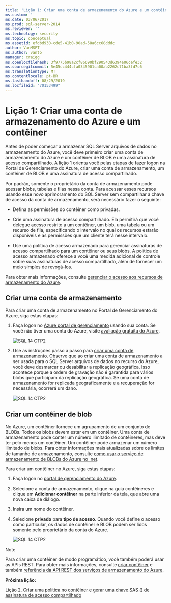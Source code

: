 ```yaml
---
title: 'Lição 1: Criar uma conta de armazenamento do Azure e um contêiner | Microsoft Docs'
ms.custom: ''
ms.date: 03/06/2017
ms.prod: sql-server-2014
ms.reviewer: ''
ms.technology: security
ms.topic: conceptual
ms.assetid: efdbd930-cde5-41b0-90ad-58a6cc68dddc
author: VanMSFT
ms.author: vanto
manager: craigg
ms.openlocfilehash: 3f9775b98a2cf86690bf290543d6394e06cefe32
ms.sourcegitcommit: 5e45cc444cfa0345901ca00ab2262c71ba3fd7c6
ms.translationtype: MT
ms.contentlocale: pt-BR
ms.lasthandoff: 08/29/2019
ms.locfileid: "70153499"
---
```

# <a name="lesson-1-create-azure-storage-account-and-container"></a>Lição 1: Criar uma conta de armazenamento do Azure e um contêiner
  Antes de poder começar a armazenar SQL Server arquivos de dados no armazenamento do Azure, você deve primeiro criar uma conta de armazenamento do Azure e um contêiner de BLOB e uma assinatura de acesso compartilhado. A lição 1 orienta você pelas etapas de fazer logon na Portal de Gerenciamento do Azure, criar uma conta de armazenamento, um contêiner de BLOB e uma assinatura de acesso compartilhado.  
  
 Por padrão, somente o proprietário da conta de armazenamento pode acessar blobs, tabelas e filas nessa conta. Para acessar esses recursos usando esse novo aprimoramento do SQL Server sem compartilhar a chave de acesso da conta de armazenamento, será necessário fazer o seguinte:  
  
-   Defina as permissões do contêiner como privadas.  
  
-   Crie uma assinatura de acesso compartilhado. Ela permitirá que você delegue acesso restrito a um contêiner, um blob, uma tabela ou um recurso de fila, especificando o intervalo no qual os recursos estarão disponíveis e as permissões que um cliente terá nesse intervalo.  
  
-   Use uma política de acesso armazenado para gerenciar assinaturas de acesso compartilhado para um contêiner ou seus blobs. A política de acesso armazenado oferece a você uma medida adicional de controle sobre suas assinaturas de acesso compartilhado, além de fornecer um meio simples de revogá-los.  
  
 Para obter mais informações, consulte [gerenciar o acesso aos recursos de armazenamento do Azure](https://msdn.microsoft.com/library/windowsazure/ee393343.aspx).  
  
## <a name="create-storage-account"></a>Criar uma conta de armazenamento  
 Para criar uma conta de armazenamento no Portal de Gerenciamento do Azure, siga estas etapas:  
  
1.  Faça logon no [Azure portal de gerenciamento](https://manage.windowsazure.com) usando sua conta. Se você não tiver uma conta do Azure, visite [avaliação gratuita do Azure](http://www.windowsazure.com/pricing/free-trial/).  
  
     ![SQL 14 CTP2](../../2014/tutorials/media/ss-was-tutlesson-1-1.gif "SQL 14 CTP2")  
  
2.  Use as instruções passo a passo para [criar uma conta de armazenamento](https://azure.microsoft.com/documentation/articles/storage-create-storage-account/). Observe que ao criar uma conta de armazenamento a ser usada para o SQL Server arquivos de dados no recurso do Azure, você deve desmarcar ou desabilitar a replicação geográfica. Isso acontece porque a ordem de gravação não é garantida para vários blobs que participam da replicação geográfica. Se uma conta de armazenamento for replicada geograficamente e a recuperação for necessária, ocorrerá um dano.  
  
     ![SQL 14 CTP2](../../2014/tutorials/media/ss-was-tutlesson-1-2.gif "SQL 14 CTP2")  
  
## <a name="create-a-blob-container"></a>Criar um contêiner de blob  
 No Azure, um contêiner fornece um agrupamento de um conjunto de BLOBs. Todos os blobs devem estar em um contêiner. Uma conta de armazenamento pode conter um número ilimitado de contêineres, mas deve ter pelo menos um contêiner. Um contêiner pode armazenar um número ilimitado de blobs. Para obter informações mais atualizadas sobre os limites de tamanho de armazenamento, consulte [como usar o serviço de armazenamento de BLOBs do Azure no .net](http://www.windowsazure.com/develop/net/how-to-guides/blob-storage/).  
  
 Para criar um contêiner no Azure, siga estas etapas:  
  
1.  Faça logon no [portal de gerenciamento do Azure](https://manage.windowsazure.com).  
  
2.  Selecione a conta de armazenamento, clique na guia contêineres e clique em **Adicionar contêiner** na parte inferior da tela, que abre uma nova caixa de diálogo.  
  
3.  Insira um nome do contêiner.  
  
4.  Selecione **privado** para **tipo de acesso**. Quando você define o acesso como particular, os dados de contêiner e BLOB podem ser lidos somente pelo proprietário da conta do Azure.  
  
     ![SQL 14 CTP2](../../2014/tutorials/media/ss-was-tutlesson-1-4.gif "SQL 14 CTP2")  
  
> [!NOTE]  
>  Para criar uma contêiner de modo programático, você também poderá usar as APIs REST. Para obter mais informações, consulte [criar contêiner](https://msdn.microsoft.com/library/windowsazure/dd179468.aspx) e também [referência da API REST dos serviços de armazenamento do Azure](https://msdn.microsoft.com/library/windowsazure/dd179355.aspx).  
  
 **Próxima lição:**  
  
 [Lição 2. Criar uma política no contêiner e gerar uma chave SAS &#40;&#41; de assinatura de acesso compartilhado](../relational-databases/lesson-1-create-stored-access-policy-and-shared-access-signature.md)  
  
  
